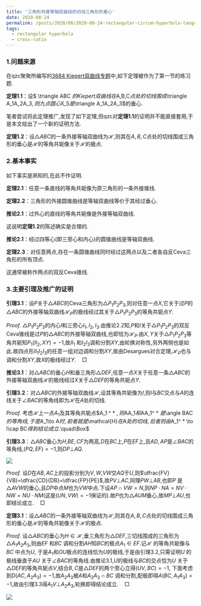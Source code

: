 ```yaml
---
title: '三角形外接等轴双曲线的切线三角形的垂心'
date: 2020-08-24
permalink: /posts/2020/08/2020-08-24-rectangular-circum-hyperbola-tangentian-triangle-orthocenter/
tags:
  - rectangular hyperbola
  - cross-ratio
---
```


### 1.问题来源

在qzc聚聚所编写的[3684 Kiepert双曲线专题](https://tieba.baidu.com/p/6501803387)中,如下定理被作为了第一节的练习题.

**定理1.1**：设$ \triangle ABC $的Kiepert双曲线在$A,B,C$点处的切线围成$\triangle A_1A_2A_3$,则九点圆心$X_5$是$\triangle A_1A_2A_3$的垂心.

笔者尝试将此定理推广,发现了如下定理,但qzc对**定理1.1**的证明并不能直接套用,于是本文给出了一个新的证明方法.

**定理1.2**：设$\triangle ABC$的一条外接等轴双曲线为$\mathcal{H}$,则其在$A,B,C$点处的切线围成三角形的垂心是$\mathcal{H}$的等角共轭像关于$\mathcal{H}$的极点.

### 2.基本事实

如下事实是熟知的,在此不作证明.

**定理2.1**：任意一条直线的等角共轭像为原三角形的一条外接锥线.

**定理2.2**：三角形的外接圆锥曲线是等轴双曲线等价于其经过垂心.

**推论2.1**：过外心的直线的等角共轭像是外接等轴双曲线.

这说明**定理1.2**的陈述确实是合理的.

**推论2.1**：经过四等心(即三旁心和内心)的圆锥曲线是等轴双曲线.

**定理2.3**：对任意两点,存在一条圆锥曲线同时经过这两点以及二者各自反Ceva三角形的所有顶点.

这通常被称作两点的双反Ceva锥线.

### 3.主要引理及推广的证明

**引理3.1**：设$P$关于$\triangle ABC$的Ceva三角形为$\triangle P_1P_2P_3$,则对任意一点$X$,它关于过$P$的$\triangle ABC$的外接等轴双曲线$\mathcal{H}_P$的极线经过其关于$\triangle P_1P_2P_3$的等角共轭点$Y$.

*Proof.* $\triangle P_1P_2P_3$的内心$I$和三旁心$I_1,I_2,I_3$.由推论2.2知,$P$和$I$关于$\triangle P_1P_2P_3$的双反Ceva锥线是过$P$的$\triangle ABC$的外接等轴双曲线,也即恰为$\mathcal{H}_P$.由$X,Y$关于$\triangle P_1P_2P_3$等角共轭知$P_1(II_2,XY)=-1$,故$II_1$ 和$I_2I_3$调和分割$XY$,由轮换对称性,另外两侧也是如此.故四点形$II_1I_2I_3$的任意一组对边调和分割$XY$,故由Desargues对合定理,$\mathcal{H}_P$也与调和分割$XY$,故$X$的极线经过$Y$.$\quad\Box$

**推论3.1**：对$\triangle ABC$的垂心$H$和垂三角形$\triangle DEF$,任意一点$X$关于任意一条$\triangle ABC$的外接等轴双曲线$\mathcal{H}$的极线经过$X$关于$\triangle DEF$的等角共轭点$Y$.

**引理3.2**：对$\triangle ABC$的外接等轴双曲线$\mathcal{H}$,设其等角共轭像为$l$,则$l$与$BC$交点与$A$的连线关于$\angle BAC$的等角线即为$\mathcal{H}$在$A$处的切线.

*Proof.* 考虑$\mathcal{H}$上一点$A_1$及其等角共轭点$A_1 ^ * $,则$AA_1$和$AA_1^ * $是$\angle BAC$的等角线, 于是$A_1\to A$时,前者就是$\mathcal{H}$在$A$处的切线,后者则由$A_1^ * \to l\cap BC$得到结论成立.$\quad\Box$

**引理3.3**：$\triangle ABC$垂心为$H$,$BE,CF$为两高,$D$在$BC$上,$P$在$EF$上,且$AD,AP$是$\angle BAC$的等角线,$(PQ,EF)=-1$,则$DP\bot AQ$.

<img src="https://llddeddym.github.io/images/2020-08-24(1).png"/>

*Proof.* 设$D$在$AB,AC$上的投影分别为$V,W$,$VW$交$AQ$于$U$,则$\dfrac{FV}{VB}=\dfrac{CD}{DB}=\dfrac{FP}{PE}$,故$PV\bot AC$,同理$PW\bot AB$,也即$P$ 是$\triangle AVW$的垂心,且$DP$中点$M$也为$VW$中点.下设$AP\cap VW=N$,则$NP\cdot NA=NV\cdot NW=NU\cdot NM$(这是$(UN,VW)=-1$保证的).故$P$也为$\triangle AUM$垂心,故$MP\bot AU$,也即结论成立.$\quad\Box$

**定理3.1**：设$\triangle ABC$的一条外接等轴双曲线为$\mathcal{H}$,则其在$A,B,C$点处的切线围成三角形的垂心是$\mathcal{H}$的等角共轭像关于$\mathcal{H}$的极点.

*Proof.* 设$\triangle ABC$的垂心为$H\in\mathcal{H}$,垂三角形为$\triangle DEF$,三切线围成的三角形为$\triangle A_1A_2A_3$,则由$EF$ 和$BC$ 调和分割$AH$知$BC$的极点$A_1\in EF$.记$\mathcal{H}$ 的等角共轭像与$BC$ 中点为$U$, 于是$A_1$和$OU$极点的连线恰为$U$的极线,于是由引理3.2,只需证明$U$ 的极线垂直于$AU$ 关于$\angle BAC$的等角线.由推论3.1,$U$的极线与$BC$的交点恰为$U$ 关于$\triangle DEF$的等角共轭点$V$,结合$B,C$是$\triangle DEF$的两个旁心立得$(UV,BC)=-1$, 下面考虑到$D(AC,A_2A_3)=-1$,故$A_2A_3$被$A$和$A_2A_3\cap BC$ 调和分割,配极即得$A(BC,A_1A_3)=-1$,故由引理3.3得$A_1V\bot A_2A_3$,轮换即得结论成立.$\quad\Box$

<img src="https://llddeddym.github.io/images/2020-08-24(2).png"/>

